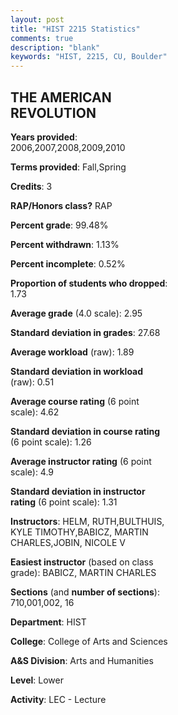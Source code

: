 ```yaml
---
layout: post
title: "HIST 2215 Statistics"
comments: true
description: "blank"
keywords: "HIST, 2215, CU, Boulder"
--- 
```

<head>
<script src="https://ajax.googleapis.com/ajax/libs/jquery/2.1.3/jquery.min.js"></script>
<script src="https://dl.dropboxusercontent.com/s/pc42nxpaw1ea4o9/highcharts.js?dl=0"></script>
<!-- <script src="../assets/js/highcharts.js"></script> -->
<style type="text/css">@font-face {
	font-family: "Bebas Neue";
	src: url(https://www.filehosting.org/file/details/544349/BebasNeue%20Regular.otf) format("opentype");
	}
	h1.Bebas { 
		font-family: "Bebas Neue", Verdana, Tahoma;
	}
</style>
</head>
<body>
	<div id="container" style="float: right; width: 45%; height: 88%; margin-left: 2.5%; margin-right: 2.5%;"></div>
	<script language="JavaScript">
		$(document).ready(function() {
		var chart = {type: 'column'};
		var title = {text: 'Grade Distribution'};
		var xAxis = {categories: ['A','B','C','D','F'],crosshair: true};
		var yAxis = {min: 0,title: {text: 'Percentage'}};
		var tooltip = {headerFormat: '<center><b><span style="font-size:20px">{point.key}</span></b></center>',
		               pointFormat: '<td style="padding:0"><b>{point.y:.1f}%</b></td>',
		               footerFormat: '</table>',shared: true,useHTML: true};
		var plotOptions = {column: {pointPadding: 0.0,borderWidth: 0}};  
		var credits = {enabled: false};var series= [{name: 'Percent',data: [24.78,50.0,19.03,3.76,2.43,]}];
		var json = {};
		json.chart = chart;
		json.title = title;
		json.tooltip = tooltip;
		json.xAxis = xAxis;
		json.yAxis = yAxis;  
		json.series = series;
		json.plotOptions = plotOptions;  
		json.credits = credits;
		$('#container').highcharts(json);
	});
	</script>
</body>
			   
## THE AMERICAN REVOLUTION

**Years provided**: 2006,2007,2008,2009,2010

**Terms provided**: Fall,Spring

**Credits**: 3

**RAP/Honors class?** RAP

**Percent grade**: 99.48%

**Percent withdrawn**: 1.13%

**Percent incomplete**: 0.52%

**Proportion of students who dropped**: 1.73

**Average grade** (4.0 scale): 2.95

**Standard deviation in grades**: 27.68

**Average workload** (raw): 1.89

**Standard deviation in workload** (raw): 0.51

**Average course rating** (6 point scale): 4.62

**Standard deviation in course rating** (6 point scale): 1.26

**Average instructor rating** (6 point scale): 4.9

**Standard deviation in instructor rating** (6 point scale): 1.31

**Instructors**: HELM, RUTH,BULTHUIS, KYLE TIMOTHY,BABICZ, MARTIN CHARLES,JOBIN, NICOLE V

**Easiest instructor** (based on class grade): BABICZ, MARTIN CHARLES

**Sections** (and **number of sections**): 710,001,002, 16

**Department**: HIST

**College**: College of Arts and Sciences

**A&S Division**: Arts and Humanities

**Level**: Lower

**Activity**: LEC - Lecture